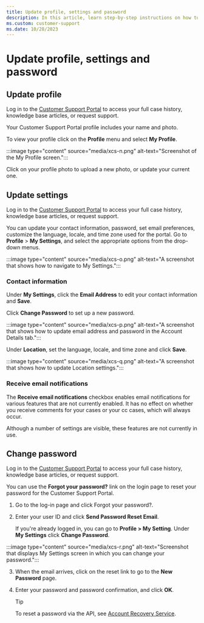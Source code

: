 ```yaml
---
title: Update profile, settings and password
description: In this article, learn step-by-step instructions on how to update My Profile, Settings and Password in Customer Support Portal.
ms.custom: customer-support
ms.date: 10/28/2023
---
```


# Update profile, settings and password

## Update profile

Log in to the [Customer Support Portal](https://help.xandr.com) to access your full case history, knowledge base articles, or request support.

Your Customer Support Portal profile includes your name and photo.

To view your profile click on the **Profile** menu and select **My Profile**.

 :::image type="content" source="media/xcs-n.png" alt-text="Screenshot of the My Profile screen.":::

Click on your profile photo to upload a new photo, or update your current one.

## Update settings

Log in to the [Customer Support Portal](https://help.xandr.com) to access your full case history, knowledge base articles, or request support.

You can update your contact information, password, set email preferences, customize the language, locale, and time zone used for the portal. Go to **Profile** > **My Settings**, and select the appropriate options from the drop-down menus.

:::image type="content" source="media/xcs-o.png" alt-text="A screenshot that shows how to navigate to My Settings.":::

### Contact information

Under **My Settings**, click the **Email Address** to edit your contact information and **Save**.

Click **Change Password** to set up a new password.

:::image type="content" source="media/xcs-p.png" alt-text="A screenshot that shows how to update email address and password in the Account Details tab.":::

Under **Location**, set the language, locale, and time zone and click **Save**.

:::image type="content" source="media/xcs-q.png" alt-text="A screenshot that shows how to update Location settings.":::

### Receive email notifications

The **Receive email notifications** checkbox enables email notifications for various features that are not currently enabled. It has no effect on whether you receive comments for your cases or your cc cases, which will always occur.

Although a number of settings are visible, these features are not currently in use.

## Change password

Log in to the [Customer Support Portal](https://help.xandr.com) to access your full case history, knowledge base
articles, or request support.

You can use the **Forgot your password?** link on the login page to reset your password for the Customer Support
Portal.

1. Go to the log-in page and click Forgot your password?.

1. Enter your user ID and click **Send Password Reset Email**.

    If you're already logged in, you can go to **Profile > My Setting**.
    Under **My Settings** click **Change Password**.

:::image type="content" source="media/xcs-r.png" alt-text="Screenshot that displays My Settings screen in which you can change your password.":::

3. When the email arrives, click on the reset link to go to the **New Password** page.

4. Enter your password and password confirmation, and click **OK**.

   > [!TIP]
   > To reset a password via the API, see [Account Recovery Service](../digital-platform-api/account-recovery-service.md).
